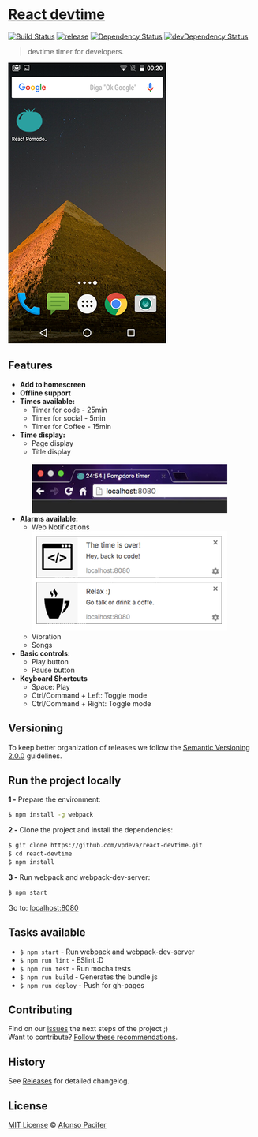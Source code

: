 # [React devtime](http://vpdeva.github.io/react-devtime/)

[![Build Status](https://travis-ci.org/vpdeva/react-devtime.svg?branch=master)](https://travis-ci.org/vpdeva/react-devtime)
[![release](https://img.shields.io/badge/release-v0.4.1-brightgreen.svg)](https://github.com/vpdeva/react-devtime/archive/0.4.1.zip)
[![Dependency Status](https://david-dm.org/vpdeva/react-devtime.svg)](https://david-dm.org/vpdeva/react-devtime)
[![devDependency Status](https://david-dm.org/vpdeva/react-devtime/dev-status.svg)](https://david-dm.org/vpdeva/react-devtime#info=devDependencies)

> devtime timer for developers.

![homescreen](homescreen.png)

## Features

- **Add to homescreen**
- **Offline support**
- **Times available:**
  - Timer for code - 25min
  - Timer for social - 5min
  - Timer for Coffee - 15min
- **Time display:**
  - Page display
  - Title display <br><br>
  ![title](title.jpg)
- **Alarms available:**
  - Web Notifications <br>
  ![notifications](notifications.png)
  - Vibration
  - Songs
- **Basic controls:**
  - Play button
  - Pause button
- **Keyboard Shortcuts**
  - Space: Play
  - Ctrl/Command + Left: Toggle mode
  - Ctrl/Command + Right: Toggle mode

## Versioning

To keep better organization of releases we follow the [Semantic Versioning 2.0.0](http://semver.org/) guidelines.

## Run the project locally

**1 -** Prepare the environment:

```sh
$ npm install -g webpack
```

**2 -** Clone the project and install the dependencies:

```sh
$ git clone https://github.com/vpdeva/react-devtime.git
$ cd react-devtime
$ npm install
```
**3 -** Run webpack and webpack-dev-server:

```sh
$ npm start
```

Go to: [localhost:8080](http://localhost:8080/)

## Tasks available

- `$ npm start` - Run webpack and webpack-dev-server
- `$ npm run lint` - ESlint :D
- `$ npm run test` - Run mocha tests
- `$ npm run build` - Generates the bundle.js
- `$ npm run deploy` - Push for gh-pages


## Contributing
Find on our [issues](https://github.com/vpdeva/react-devtime/issues/) the next steps of the project ;)
<br>
Want to contribute? [Follow these recommendations](https://github.com/vpdeva/react-devtime/blob/master/CONTRIBUTING.md).

## History
See [Releases](https://github.com/vpdeva/react-devtime/releases) for detailed changelog.

## License
[MIT License](https://github.com/vpdeva/react-devtime/blob/master/LICENSE.md) © [Afonso Pacifer](http://vpdeva.com/)
